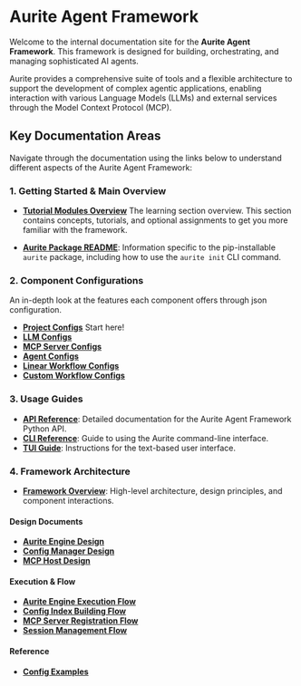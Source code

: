 # Aurite Agent Framework

Welcome to the internal documentation site for the **Aurite Agent Framework**. This framework is designed for building, orchestrating, and managing sophisticated AI agents.

Aurite provides a comprehensive suite of tools and a flexible architecture to support the development of complex agentic applications, enabling interaction with various Language Models (LLMs) and external services through the Model Context Protocol (MCP).

## Key Documentation Areas

Navigate through the documentation using the links below to understand different aspects of the Aurite Agent Framework:

### 1. Getting Started & Main Overview

- **[Tutorial Modules Overview](getting-started/tutorials/Tutorials_Overview.md)** The learning section overview. This section contains concepts, tutorials, and optional assignments to get you more familiar with the framework.

- **[Aurite Package README](https://github.com/Aurite-ai/aurite-agents)**: Information specific to the pip-installable `aurite` package, including how to use the `aurite init` CLI command.

### 2. Component Configurations

An in-depth look at the features each component offers through json configuration.

- **[Project Configs](config/projects_and_workspaces.md)** Start here!
- **[LLM Configs](config/llm.md)**
- **[MCP Server Configs](config/mcp_server.md)**
- **[Agent Configs](config/agent.md)**
- **[Linear Workflow Configs](config/linear_workflow.md)**
- **[Custom Workflow Configs](config/custom_workflow.md)**

### 3. Usage Guides

- **[API Reference](usage/api_reference.md)**: Detailed documentation for the Aurite Agent Framework Python API.
- **[CLI Reference](usage/cli_reference.md)**: Guide to using the Aurite command-line interface.
- **[TUI Guide](usage/tui_guide.md)**: Instructions for the text-based user interface.

### 4. Framework Architecture

- **[Framework Overview](architecture/overview.md)**: High-level architecture, design principles, and component interactions.

#### Design Documents

- **[Aurite Engine Design](architecture/design/aurite_engine_design.md)**
- **[Config Manager Design](architecture/design/config_manager_design.md)**
- **[MCP Host Design](architecture/design/mcp_host_design.md)**

#### Execution & Flow

- **[Aurite Engine Execution Flow](architecture/flow/aurite_engine_execution_flow.md)**
- **[Config Index Building Flow](architecture/flow/config_index_building_flow.md)**
- **[MCP Server Registration Flow](architecture/flow/mcp_server_registration_flow.md)**
- **[Session Management Flow](architecture/flow/session_management_flow.md)**

#### Reference

- **[Config Examples](architecture/reference/config_examples.md)**
